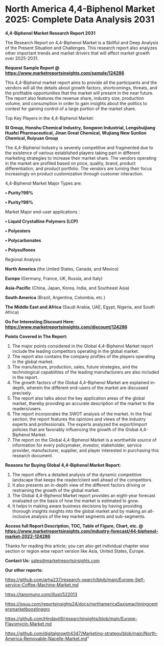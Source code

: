 # North America 4,4-Biphenol Market 2025: Complete Data Analysis 2031

<strong>4,4-Biphenol Market Research Report 2031</strong>

The Research Report on 4,4-Biphenol Market is a Skillful and Deep Analysis of the Present Situation and Challenges. This research report also analyzes other important trends and market drivers that will affect market growth over 2025-2031.

<strong>Request Sample Report @ <a href=https://www.marketreportsinsights.com/sample/124286>https://www.marketreportsinsights.com/sample/124286</a></strong>

This 4,4-Biphenol market report aims to provide all the participants and the vendors will all the details about growth factors, shortcomings, threats, and the profitable opportunities that the market will present in the near future. The report also features the revenue share, industry size, production volume, and consumption in order to gain insights about the politics to contest for gaining control of a large portion of the market share.

Top Key Players in the 4,4-Biphenol Market:

<strong>SI Group, Honshu Chemical Industry, Songwon Industrial, Lengshuijiang Huafei Pharmaceutical, Jinan Great Chemical, Wujiang New Sunlion Chemical, Ruiyuan Group</strong>

The 4,4-Biphenol Industry is severely competitive and fragmented due to the existence of various established players taking part in different marketing strategies to increase their market share. The vendors operating in the market are profiled based on price, quality, brand, product differentiation, and product portfolio. The vendors are turning their focus increasingly on product customization through customer interaction.

4,4-Biphenol Market Major Types are:

<strong>• Purity?99%

• Purity?99%</strong>

Market Major end-user applications :

<strong>• Liquid Crystalline Polymers (LCP)

• Polyesters

• Polycarbonates

• Polysulfones</strong>

Regional Analysis

</u><strong><b>North America</b></strong> (the United States, Canada, and Mexico)

<strong><b>Europe </b></strong>(Germany, France, UK, Russia, and Italy)

<strong><b>Asia-Pacific</b></strong> (China, Japan, Korea, India, and Southeast Asia)

<strong><b>South America</b></strong> (Brazil, Argentina, Colombia, etc.)

<strong><b>The Middle East and Africa</b></strong> (Saudi Arabia, UAE, Egypt, Nigeria, and South Africa)

<strong>Go For Interesting Discount Here: <a href=https://www.marketreportsinsights.com/discount/124286>https://www.marketreportsinsights.com/discount/124286</a></strong>

<strong>Points Covered in The Report:</strong>
<ol>
  <li>The major points considered in the Global 4,4-Biphenol Market report include the leading competitors operating in the global market.</li>
  <li>The report also contains the company profiles of the players operating in the global market.</li>
  <li>The manufacture, production, sales, future strategies, and the technological capabilities of the leading manufacturers are also included in the report.</li>
  <li>The growth factors of the Global 4,4-Biphenol Market are explained in-depth, wherein the different end-users of the market are discussed precisely.</li>
  <li>The report also talks about the key application areas of the global market, thereby providing an accurate description of the market to the readers/users.</li>
  <li>The report incorporates the SWOT analysis of the market. In the final section, the report features the opinions and views of the industry experts and professionals. The experts analyzed the export/import policies that are favorably influencing the growth of the Global 4,4-Biphenol Market.</li>
  <li>The report on the Global 4,4-Biphenol Market is a worthwhile source of information for every policymaker, investor, stakeholder, service provider, manufacturer, supplier, and player interested in purchasing this research document.</li>
</ol>
<strong>Reasons for Buying Global 4,4-Biphenol Market Report:</strong>

<ol>
  <li>The report offers a detailed analysis of the dynamic competitive landscape that keeps the reader/client well ahead of the competitors.</li>
  <li>It also presents an in-depth view of the different factors driving or restraining the growth of the global market.</li>
  <li>The Global 4,4-Biphenol Market report provides an eight-year forecast evaluated on the basis of how the market is estimated to grow.</li>
  <li>It helps in making aware business decisions by having providing thorough insights insights into the global market and by making an all-inclusive analysis of the key market segments and sub-segments.</li>
</ol>
<strong>Access full Report Description, TOC, Table of Figure, Chart, etc. @ <a href=https://www.marketreportsinsights.com/industry-forecast/44-biphenol-market-2022-124286>https://www.marketreportsinsights.com/industry-forecast/44-biphenol-market-2022-124286</a></strong>


Thanks for reading this article; you can also get individual chapter wise section or region wise report version like Asia, United States, Europe.

<strong>Contact Us:</strong>
sales@marketreportsinsights.com

<strong>Our other reports:</strong>

<a href=https://github.com/arha237/research-search/blob/main/Europe-Self-service-Coffee-Machine-Market.md>https://github.com/arha237/research-search/blob/main/Europe-Self-service-Coffee-Machine-Market.md</a>

<a href=https://tanomuno.com/illust/522013>https://tanomuno.com/illust/522013</a>

<a href=https://issuu.com/reportsinsights24/docs/northamerica5axismachiningcentersmarketboostinggro>https://issuu.com/reportsinsights24/docs/northamerica5axismachiningcentersmarketboostinggro</a>

<a href=https://github.com/Hindavii9/researchinsights/blob/main/Europe-Flavomycin-Market.md>https://github.com/Hindavii9/researchinsights/blob/main/Europe-Flavomycin-Market.md</a>

<a href=https://github.com/digitalgrowth4347/Marketing-strategy/blob/main/North-America-Removable-Nacelle-Market.md>https://github.com/digitalgrowth4347/Marketing-strategy/blob/main/North-America-Removable-Nacelle-Market.md</a>"

